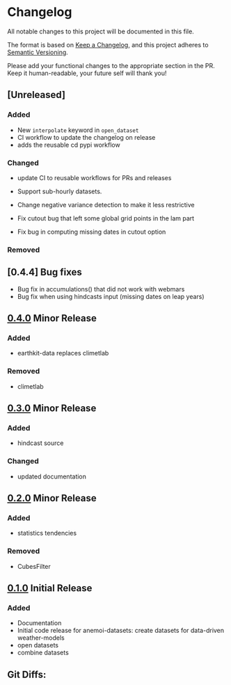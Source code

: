 # Changelog

All notable changes to this project will be documented in this file.

The format is based on [Keep a Changelog](https://keepachangelog.com/en/1.1.0/),
and this project adheres to [Semantic Versioning](https://semver.org/spec/v2.0.0.html).

Please add your functional changes to the appropriate section in the PR.
Keep it human-readable, your future self will thank you!

## [Unreleased]

### Added
- New `interpolate` keyword in `open_dataset`
- CI workflow to update the changelog on release
- adds the reusable cd pypi workflow

### Changed
 -  update CI to reusable workflows for PRs and releases

- Support sub-hourly datasets.
- Change negative variance detection to make it less restrictive
- Fix cutout bug that left some global grid points in the lam part
- Fix bug in computing missing dates in cutout option

### Removed

## [0.4.4] Bug fixes

- Bug fix in accumulations() that did not work with webmars
- Bug fix when using hindcasts input (missing dates on leap years)

## [0.4.0] Minor Release

### Added
- earthkit-data replaces climetlab

### Removed
- climetlab

## [0.3.0] Minor Release

### Added
- hindcast source

### Changed
- updated documentation

## [0.2.0] Minor Release

### Added
- statistics tendencies

### Removed
- CubesFilter

## [0.1.0] Initial Release

### Added
- Documentation
- Initial code release for anemoi-datasets: create datasets for data-driven weather-models
- open datasets
- combine datasets

## Git Diffs:
[0.4.0]: https://github.com/ecmwf/anemoi-datasets/compare/0.3.0...0.4.0
[0.3.0]: https://github.com/ecmwf/anemoi-datasets/compare/0.2.0...0.3.0
[0.2.0]: https://github.com/ecmwf/anemoi-datasets/compare/0.1.0...0.2.0
[0.1.0]: https://github.com/ecmwf/anemoi-models/releases/tag/0.1.0
